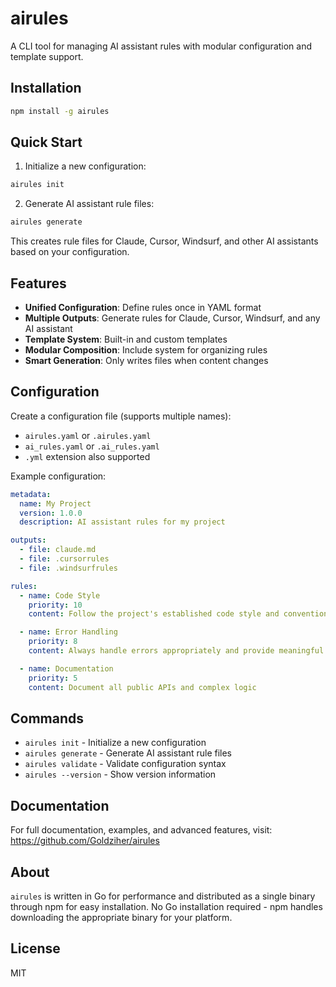 # airules

A CLI tool for managing AI assistant rules with modular configuration and template support.

## Installation

```bash
npm install -g airules
```

## Quick Start

1. Initialize a new configuration:
```bash
airules init
```

2. Generate AI assistant rule files:
```bash
airules generate
```

This creates rule files for Claude, Cursor, Windsurf, and other AI assistants based on your configuration.

## Features

- **Unified Configuration**: Define rules once in YAML format
- **Multiple Outputs**: Generate rules for Claude, Cursor, Windsurf, and any AI assistant
- **Template System**: Built-in and custom templates
- **Modular Composition**: Include system for organizing rules
- **Smart Generation**: Only writes files when content changes

## Configuration

Create a configuration file (supports multiple names):
- `airules.yaml` or `.airules.yaml`
- `ai_rules.yaml` or `.ai_rules.yaml`
- `.yml` extension also supported

Example configuration:

```yaml
metadata:
  name: My Project
  version: 1.0.0
  description: AI assistant rules for my project

outputs:
  - file: claude.md
  - file: .cursorrules
  - file: .windsurfrules

rules:
  - name: Code Style
    priority: 10
    content: Follow the project's established code style and conventions

  - name: Error Handling
    priority: 8
    content: Always handle errors appropriately and provide meaningful error messages

  - name: Documentation
    priority: 5
    content: Document all public APIs and complex logic
```

## Commands

- `airules init` - Initialize a new configuration
- `airules generate` - Generate AI assistant rule files
- `airules validate` - Validate configuration syntax
- `airules --version` - Show version information

## Documentation

For full documentation, examples, and advanced features, visit:
https://github.com/Goldziher/airules

## About

`airules` is written in Go for performance and distributed as a single binary through npm for easy installation. No Go installation required - npm handles downloading the appropriate binary for your platform.

## License

MIT